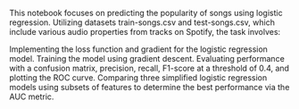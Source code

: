 This notebook focuses on predicting the popularity of songs using logistic regression. Utilizing datasets train-songs.csv and test-songs.csv, which include various audio properties from tracks on Spotify, the task involves:

Implementing the loss function and gradient for the logistic regression model.
Training the model using gradient descent.
Evaluating performance with a confusion matrix, precision, recall, F1-score at a threshold of 0.4, and plotting the ROC curve.
Comparing three simplified logistic regression models using subsets of features to determine the best performance via the AUC metric.
